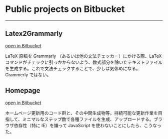 # Public projects on Bitbucket #

-------------------------------------------------------------------------------

## Latex2Grammarly ##

[open in Bitbucket](https://bitbucket.org/SoChigusa/latex2grammarly/)

LaTeX 原稿を Grammarly （あるいは他の文法チェッカー）にかける際、LaTeXコマンドがチェックに引っかからないよう、数式部分を除いたテキストファイルを生成する。これで文法チェックすることで、少しは気休めになる。Grammerly ではない。

## Homepage ##

[open in Bitbucket](https://bitbucket.org/SoChigusa/homepage/)

ホームページ更新用のコード群と、その中間生成物等。持続可能な更新作業を目指して、ミニマルなステップ数で各種ファイルを生成、アップロードする。ブラウザ依存性（特に IE）を嫌って JavaScript を使わないことにしたら、こうなった。
